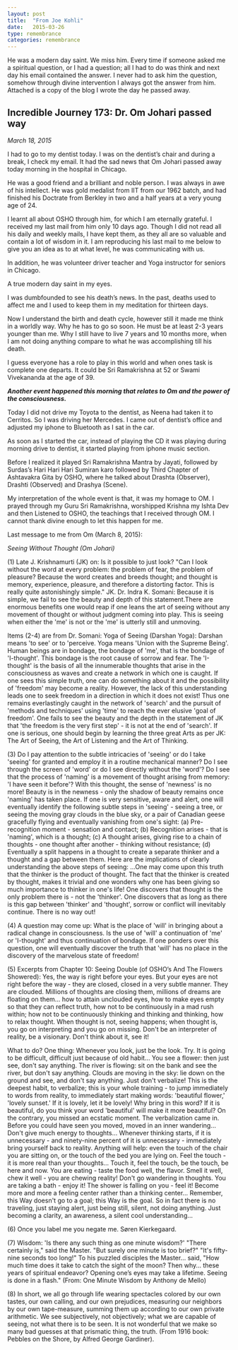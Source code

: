 ```yaml
---
layout: post
title:  "From Joe Kohli"
date:   2015-03-26
type: remembrance
categories: remembrance
---
```


He was a modern day saint. We miss him. 
Every time if someone asked me a spiritual question, or I had a question; all I had to do was think and next day his email contained the answer.
I never had to ask him the question, somehow through divine intervention I always got the answer from him.
Attached is a copy of the blog I wrote the day he passed away.

Incredible Journey 173: Dr. Om Johari passed way
--

*March 18, 2015*

I had to go to my dentist today. I was on the dentist’s chair and during a break, I check my email. It had the sad news that Om Johari passed away today morning in the hospital in Chicago.

He was a good friend and a brilliant and noble person. I was always in awe of his intellect. He was gold medalist from IIT from our 1962 batch, and had finished his Doctrate from Berkley in two and a half years at a very young age of 24.

I learnt all about OSHO through him, for which I am eternally grateful. I received my last mail from him only 10 days ago. Though I did not read all his daily and weekly mails, I have kept them, as they all are so valuable and contain a lot of wisdom in it. I am reproducing his last mail to me below to give you an idea as to at what level, he was communicating with us. 

In addition, he was volunteer driver teacher and Yoga instructor for seniors in Chicago.

A true modern day saint in my eyes.

I was dumbfounded to see his death’s news. In the past, deaths used to affect me and I used to keep them in my meditation for thirteen days. 

Now I understand the birth and death cycle, however still it made me think in a worldly way. Why he has to go so soon. He must be at least 2-3 years younger than me. Why I still have to live 7 years and 10 months more, when I am not doing anything compare to what he was accomplishing till his death. 

I guess everyone has a role to play in this world and when ones task is complete one departs. It could be Sri Ramakrishna at 52 or Swami Vivekananda at the age of 39.

***Another event happened this morning that relates to Om and the power of the consciousness.***

Today I did not drive my Toyota to the dentist, as Neena had taken it to Cerritos. So I was driving her Mercedes. I came out of dentist’s office and adjusted my iphone to Bluetooth as I sat in the car. 

As soon as I started the car, instead of playing the CD it was playing during morning drive to dentist, it started playing from iphone music section.

Before I realized it played Sri Ramakrishna Mantra by Jayati, followed by Surdas’s Hari Hari Hari Sumiran karo followed by Third Chapter of Ashtavakra Gita by OSHO, where he talked about Drashta (Observer), Drashti (Observed) and Drashya (Scene). 

My interpretation of the whole event is that, it was my homage to OM. I prayed through my Guru Sri Ramakrishna, worshipped Krishna my Ishta Dev and then Listened to OSHO, the teachings that I received through OM. I cannot thank divine enough to let this happen for me.

Last message to me from Om (March 8, 2015):

*Seeing Without Thought (Om Johari)*

(1) Late J. Krishnamurti (JK) on: Is it possible to just look? "Can I look without the word at every problem: the problem of fear, the problem of pleasure? Because the word creates and breeds thought; and thought is memory, experience, pleasure, and therefore a distorting factor. This is really quite astonishingly simple." JK. Dr. Indra K. Somani: Because it is simple, we fail to see the beauty and depth of this statement.There are enormous benefits one would reap if one leans the art of seeing without any movement of thought or without judgment coming into play. This is seeing when either the 'me' is not or the 'me' is utterly still and unmoving.

Items (2-4) are from Dr. Somani: Yoga of Seeing (Darshan Yoga): Darshan means 'to see' or to 'perceive. Yoga means 'Union with the Supreme Being'. Human beings are in bondage, the bondage of 'me', that is the bondage of 'I-thought'. This bondage is the root cause of sorrow and fear. The 'I-thought' is the basis of all the innumerable thoughts that arise in the consciousness as waves and create a network in which one is caught. If one sees this simple truth, one can do something about it and the possibility of 'freedom' may become a reality. However, the lack of this understanding leads one to seek freedom in a direction in which it does not exist! Thus one remains everlastingly caught in the network of 'search' and the pursuit of 'methods and techniques' using 'time' to reach the ever elusive 'goal of freedom'. One fails to see the beauty and the depth in the statement of JK that 'the freedom is the very first step' - it is not at the end of 'search'. If one is serious, one should begin by learning the three great Arts as per JK: The Art of Seeing, the Art of Listening and the Art of Thinking.

(3) Do I pay attention to the subtle intricacies of 'seeing' or do I take 'seeing' for granted and employ it in a routine mechanical manner? Do I see through the screen of 'word' or do I see directly without the 'word'? Do I see that the process of 'naming' is a movement of thought arising from memory: 'I have seen it before'? With this thought, the sense of 'newness' is no more! Beauty is in the newness - only the shadow of beauty remains once 'naming' has taken place. If one is very sensitive, aware and alert, one will eventually identify the following subtle steps in 'seeing' - seeing a tree, or seeing the moving gray clouds in the blue sky, or a pair of Canadian geese gracefully flying and eventually vanishing from one's sight: (a) Pre-recognition moment - sensation and contact; (b) Recognition arises - that is 'naming', which is a thought; (c) A thought arises, giving rise to a chain of thoughts - one thought after another - thinking without resistance; (d) Eventually a split happens in a thought to create a separate thinker and a thought and a gap between them. Here are the implications of clearly understanding the above steps of seeing: …One may come upon this truth that the thinker is the product of thought. The fact that the thinker is created by thought, makes it trivial and one wonders why one has been giving so much importance to thinker in one's life! One discovers that thought is the only problem there is - not the 'thinker'. One discovers that as long as there is this gap between 'thinker' and 'thought', sorrow or conflict will inevitably continue. There is no way out!

(4) A question may come up: What is the place of 'will' in bringing about a radical change in consciousness. Is the use of 'will' a continuation of 'me' or 'I-thought' and thus continuation of bondage. If one ponders over this question, one will eventually discover the truth that 'will' has no place in the discovery of the marvelous state of freedom!

(5) Excerpts from Chapter 10: Seeing Double (of OSHO’s And The Flowers Showered): Yes, the way is right before your eyes. But your eyes are not right before the way - they are closed, closed in a very subtle manner. They are clouded. Millions of thoughts are closing them, millions of dreams are floating on them… how to attain unclouded eyes, how to make eyes empty so that they can reflect truth, how not to be continuously in a mad rush within; how not to be continuously thinking and thinking and thinking, how to relax thought. When thought is not, seeing happens; when thought is, you go on interpreting and you go on missing. Don't be an interpreter of reality, be a visionary. Don't think about it, see it!

What to do? One thing: Whenever you look, just be the look. Try. It is going to be difficult, difficult just because of old habit… You see a flower: then just see, don't say anything. The river is flowing: sit on the bank and see the river, but don't say anything. Clouds are moving in the sky: lie down on the ground and see, and don't say anything. Just don't verbalize! This is the deepest habit, to verbalize; this is your whole training - to jump immediately to words from reality, to immediately start making words: 'beautiful flower,' 'lovely sunset.' If it is lovely, let it be lovely! Why bring in this word? If it is beautiful, do you think your word 'beautiful' will make it more beautiful? On the contrary, you missed an ecstatic moment. The verbalization came in. Before you could have seen you moved, moved in an inner wandering… Don't give much energy to thoughts… Whenever thinking starts, if it is unnecessary - and ninety-nine percent of it is unnecessary - immediately bring yourself back to reality. Anything will help: even the touch of the chair you are sitting on, or the touch of the bed you are lying on. Feel the touch - it is more real than your thoughts… Touch it, feel the touch, be the touch, be here and now. You are eating - taste the food well, the flavor. Smell it well, chew it well - you are chewing reality! Don't go wandering in thoughts. You are taking a bath - enjoy it! The shower is falling on you - feel it! Become more and more a feeling center rather than a thinking center… Remember, this Way doesn't go to a goal; this Way is the goal. So in fact there is no traveling, just staying alert, just being still, silent, not doing anything. Just becoming a clarity, an awareness, a silent cool understanding…

(6) Once you label me you negate me. Søren Kierkegaard.

(7) Wisdom: 'Is there any such thing as one minute wisdom?' "There certainly is," said the Master. "But surely one minute is too brief?" "It's fifty-nine seconds too long!" To his puzzled disciples the Master… said, "How much time does it take to catch the sight of the moon? Then why… these years of spiritual endeavor? Opening one’s eyes may take a lifetime. Seeing is done in a flash." (From: One Minute Wisdom by Anthony de Mello)

(8) In short, we all go through life wearing spectacles colored by our own tastes, our own calling, and our own prejudices, measuring our neighbors by our own tape-measure, summing them up according to our own private arithmetic. We see subjectively, not objectively; what we are capable of seeing, not what there is to be seen. It is not wonderful that we make so many bad guesses at that prismatic thing, the truth. (From 1916 book: Pebbles on the Shore, by Alfred George Gardiner).









